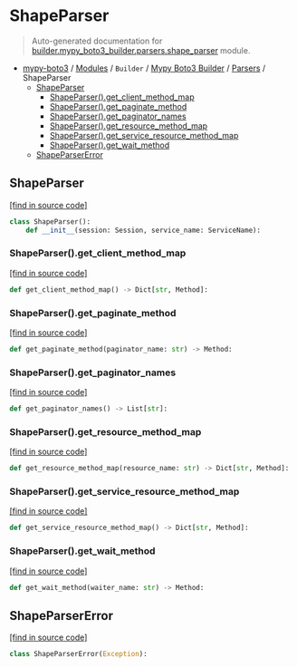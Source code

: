 # ShapeParser

> Auto-generated documentation for [builder.mypy_boto3_builder.parsers.shape_parser](https://github.com/vemel/mypy_boto3/blob/master/builder/mypy_boto3_builder/parsers/shape_parser.py) module.

- [mypy-boto3](../../../README.md#mypy_boto3) / [Modules](../../../MODULES.md#mypy-boto3-modules) / `Builder` / [Mypy Boto3 Builder](../index.md#mypy-boto3-builder) / [Parsers](index.md#parsers) / ShapeParser
    - [ShapeParser](#shapeparser)
        - [ShapeParser().get_client_method_map](#shapeparserget_client_method_map)
        - [ShapeParser().get_paginate_method](#shapeparserget_paginate_method)
        - [ShapeParser().get_paginator_names](#shapeparserget_paginator_names)
        - [ShapeParser().get_resource_method_map](#shapeparserget_resource_method_map)
        - [ShapeParser().get_service_resource_method_map](#shapeparserget_service_resource_method_map)
        - [ShapeParser().get_wait_method](#shapeparserget_wait_method)
    - [ShapeParserError](#shapeparsererror)

## ShapeParser

[[find in source code]](https://github.com/vemel/mypy_boto3/blob/master/builder/mypy_boto3_builder/parsers/shape_parser.py#L40)

```python
class ShapeParser():
    def __init__(session: Session, service_name: ServiceName):
```

### ShapeParser().get_client_method_map

[[find in source code]](https://github.com/vemel/mypy_boto3/blob/master/builder/mypy_boto3_builder/parsers/shape_parser.py#L208)

```python
def get_client_method_map() -> Dict[str, Method]:
```

### ShapeParser().get_paginate_method

[[find in source code]](https://github.com/vemel/mypy_boto3/blob/master/builder/mypy_boto3_builder/parsers/shape_parser.py#L306)

```python
def get_paginate_method(paginator_name: str) -> Method:
```

### ShapeParser().get_paginator_names

[[find in source code]](https://github.com/vemel/mypy_boto3/blob/master/builder/mypy_boto3_builder/parsers/shape_parser.py#L157)

```python
def get_paginator_names() -> List[str]:
```

### ShapeParser().get_resource_method_map

[[find in source code]](https://github.com/vemel/mypy_boto3/blob/master/builder/mypy_boto3_builder/parsers/shape_parser.py#L376)

```python
def get_resource_method_map(resource_name: str) -> Dict[str, Method]:
```

### ShapeParser().get_service_resource_method_map

[[find in source code]](https://github.com/vemel/mypy_boto3/blob/master/builder/mypy_boto3_builder/parsers/shape_parser.py#L359)

```python
def get_service_resource_method_map() -> Dict[str, Method]:
```

### ShapeParser().get_wait_method

[[find in source code]](https://github.com/vemel/mypy_boto3/blob/master/builder/mypy_boto3_builder/parsers/shape_parser.py#L344)

```python
def get_wait_method(waiter_name: str) -> Method:
```

## ShapeParserError

[[find in source code]](https://github.com/vemel/mypy_boto3/blob/master/builder/mypy_boto3_builder/parsers/shape_parser.py#L36)

```python
class ShapeParserError(Exception):
```
